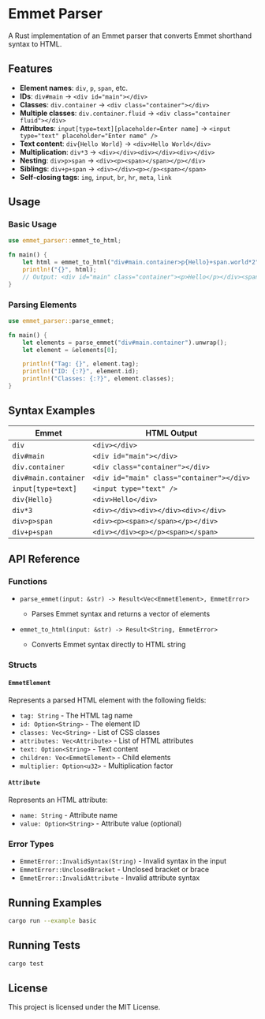 # Emmet Parser

A Rust implementation of an Emmet parser that converts Emmet shorthand syntax to HTML.

## Features

- **Element names**: `div`, `p`, `span`, etc.
- **IDs**: `div#main` → `<div id="main"></div>`
- **Classes**: `div.container` → `<div class="container"></div>`
- **Multiple classes**: `div.container.fluid` → `<div class="container fluid"></div>`
- **Attributes**: `input[type=text][placeholder=Enter name]` → `<input type="text" placeholder="Enter name" />`
- **Text content**: `div{Hello World}` → `<div>Hello World</div>`
- **Multiplication**: `div*3` → `<div></div><div></div><div></div>`
- **Nesting**: `div>p>span` → `<div><p><span></span></p></div>`
- **Siblings**: `div+p+span` → `<div></div><p></p><span></span>`
- **Self-closing tags**: `img`, `input`, `br`, `hr`, `meta`, `link`

## Usage

### Basic Usage

```rust
use emmet_parser::emmet_to_html;

fn main() {
    let html = emmet_to_html("div#main.container>p{Hello}+span.world*2").unwrap();
    println!("{}", html);
    // Output: <div id="main" class="container"><p>Hello</p></div><span class="world"></span><span class="world"></span>
}
```

### Parsing Elements

```rust
use emmet_parser::parse_emmet;

fn main() {
    let elements = parse_emmet("div#main.container").unwrap();
    let element = &elements[0];

    println!("Tag: {}", element.tag);
    println!("ID: {:?}", element.id);
    println!("Classes: {:?}", element.classes);
}
```

## Syntax Examples

| Emmet | HTML Output |
|-------|-------------|
| `div` | `<div></div>` |
| `div#main` | `<div id="main"></div>` |
| `div.container` | `<div class="container"></div>` |
| `div#main.container` | `<div id="main" class="container"></div>` |
| `input[type=text]` | `<input type="text" />` |
| `div{Hello}` | `<div>Hello</div>` |
| `div*3` | `<div></div><div></div><div></div>` |
| `div>p>span` | `<div><p><span></span></p></div>` |
| `div+p+span` | `<div></div><p></p><span></span>` |

## API Reference

### Functions

- `parse_emmet(input: &str) -> Result<Vec<EmmetElement>, EmmetError>`
  - Parses Emmet syntax and returns a vector of elements

- `emmet_to_html(input: &str) -> Result<String, EmmetError>`
  - Converts Emmet syntax directly to HTML string

### Structs

#### `EmmetElement`

Represents a parsed HTML element with the following fields:

- `tag: String` - The HTML tag name
- `id: Option<String>` - The element ID
- `classes: Vec<String>` - List of CSS classes
- `attributes: Vec<Attribute>` - List of HTML attributes
- `text: Option<String>` - Text content
- `children: Vec<EmmetElement>` - Child elements
- `multiplier: Option<u32>` - Multiplication factor

#### `Attribute`

Represents an HTML attribute:

- `name: String` - Attribute name
- `value: Option<String>` - Attribute value (optional)

### Error Types

- `EmmetError::InvalidSyntax(String)` - Invalid syntax in the input
- `EmmetError::UnclosedBracket` - Unclosed bracket or brace
- `EmmetError::InvalidAttribute` - Invalid attribute syntax

## Running Examples

```bash
cargo run --example basic
```

## Running Tests

```bash
cargo test
```

## License

This project is licensed under the MIT License.
